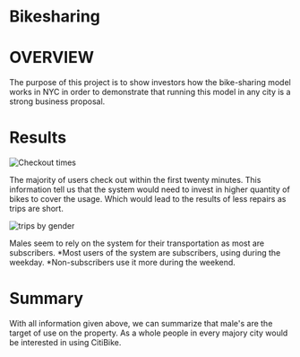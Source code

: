# Bikesharing

# OVERVIEW

The purpose of this project is to show investors how the bike-sharing model works in NYC in order to demonstrate that running this model in any city is a strong business proposal.

# Results

![Checkout times](https://user-images.githubusercontent.com/105955544/191153264-1dc1df57-c46a-4dba-8c2e-aef7bf2f003e.png)

The majority of users check out within the first twenty minutes. This information tell us that the system would need to invest in higher quantity of bikes to cover the usage. Which would lead to the results of less repairs as trips are short.

![trips by gender](https://user-images.githubusercontent.com/105955544/191153506-0db83221-7898-40ca-bc84-4988268c9761.png)

Males seem to rely on the system for their transportation as most are subscribers. 
*Most users of the system are subscribers, using during the weekday. 
*Non-subscribers use it more during the weekend.

# Summary

With all information given above, we can summarize that male's are the target of use on the property. As a whole people in every majory city would be interested in using CitiBike.
